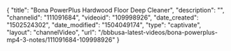 {
    "title": "Bona PowerPlus Hardwood Floor Deep Cleaner",
    "description": "",
    "channelid": "111091684",
    "videoid": "109998926",
    "date_created": "1502524302",
    "date_modified": "1504049174",
    "type": "captivate",
    "layout": "channelVideo",
    "url": "\/bbbusa-latest-videos\/bona-powerplus-mp4-3-notes\/111091684-109998926"
}